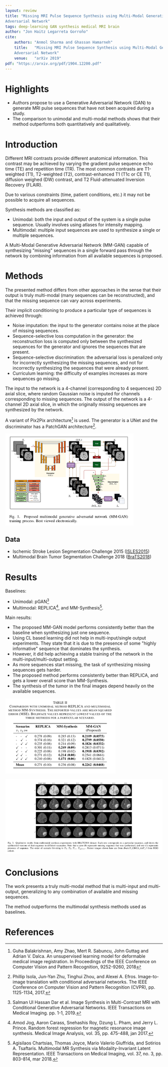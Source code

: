 ```yaml
---
layout: review
title: "Missing MRI Pulse Sequence Synthesis using Multi-Modal Generative
Adversarial Network"
tags: deep-learning GAN synthesis medical MRI brain
author: "Jon Haitz Legarreta Gorroño"
cite:
    authors: "Anmol Sharma and Ghassan Hamarneh"
    title:   "Missing MRI Pulse Sequence Synthesis using Multi-Modal Generative
    Adversarial Network"
    venue:   "arXiv 2019"
pdf: "https://arxiv.org/pdf/1904.12200.pdf"
---
```



# Highlights

- Authors propose to use a Generative Adversarial Network (GAN) to generate MRI
pulse sequences that have not been acquired during a study.
- The comparison to unimodal and multi-modal methods shows that their method
outperforms both quantitatively and qualitatively.


# Introduction

Different MRI contrasts provide different anatomical information. This contrast
may be achieved by varying the gradient pulse sequence echo time (TE) and
repetition time (TR). The most common contrasts are T1-weighted (T1),
T2-weighted (T2), contrast-enhanced T1 (T1c or CE T1), diffusion weighed (DW)
contrast, and T2 Fluid-attenuated Inversion Recovery (FLAIR).

Due to various constraints (time, patient conditions, etc.) it may not be
possible to acquire all sequences.

Synthesis methods are classified as:
- Unimodal: both the input and output of the system is a single pulse sequence.
Usually involves using atlases for intensity mapping.
- Multimodal: multiple input sequences are used to synthesize a single or
multiple sequences.

A Multi-Modal Generative Adversarial Network (MM-GAN) capable of synthesizing
"missing" sequences in a single forward pass through the network by combining
information from all available sequences is proposed.


# Methods

The presented method differs from other approaches in the sense that their
output is truly multi-modal (many sequences can be reconstructed), and that
the missing sequence can vary across experiments.

Their implicit conditioning to produce a particular type of sequences is
achieved through:
- Noise imputation: the input to the generator contains noise at the place of
missing sequences.
- Sequence-selective loss computation in the generator: the reconstruction loss
is computed only between the synthesized sequences for the generator and ignores
the sequences that are present.
- Sequence-selective discrimination: the adversarial loss is penalized only for
incorrectly synthesizing the missing sequences, and not for incorrectly
synthesizing the sequences that were already present.
- Curriculum learning: the difficulty of examples increases as more sequences go
missing.

The input to the network is a 4-channel (corresponding to 4 sequences) 2D axial
slice, where random Gaussian noise is imputed for channels corresponding
to missing sequences. The output of the network is a 4-channel 2D axial slice,
in which the originally missing sequences are synthesized by the network.

A variant of Pix2Pix architecture[^1] is used. The generator is a UNet and
the discriminator has a PatchGAN architecture[^2].

![](/article/images/MRIPulseSeqGANSynthesis/Architecture.png)


## Data

- Ischemic Stroke Lesion Segmentation Challenge 2015 ([ISLES2015](http://www.isles-challenge.org/ISLES2015/))
- Multimodal Brain Tumor Segmentation Challenge 2018 ([BraTS2018](https://www.med.upenn.edu/sbia/brats2018/data.html))


# Results

Baselines:
- Unimodal: pGAN[^3]
- Multimodal: REPLICA[^4], and MM-Synthesis[^5].

Main results:
- The proposed MM-GAN model performs consistently better than the baseline when
synthesizing just one sequence.
- Using CL based learning did not help in multi-input/single output experiments.
They state that it is due to the presence of some "highly informative" sequence
that dominates the synthesis.
- However, it did help achieving a stable training of the network in the
multi-input/multi-output setting.
- As more sequences start missing, the task of synthesizing missing sequences
gets harder.
- The proposed method performs consistently better than REPLICA, and gets
a lower overall score than MM-Synthesis.
- The synthesis of the tumor in the final images depend heavily on the available
sequences.

![](/article/images/MRIPulseSeqGANSynthesis/Results_scores.png)

![](/article/images/MRIPulseSeqGANSynthesis/Results_images.png)


# Conclusions

The work presents a truly multi-modal method that is multi-input and
multi-output, generalizing to any combination of available and missing
sequences.

The method outperforms the multimodal synthesis methods used as baselines.


# References

[^1]: Guha Balakrishnan, Amy Zhao, Mert R. Sabuncu, John Guttag and Adrian
      V. Dalca. An unsupervised learning model for deformable medical image
      registration. In Proceedings of the IEEE Conference on Computer Vision and
      Pattern Recognition, 9252-9260, 2018

[^2]: Phillip Isola, Jun-Yan Zhu, Tinghui Zhou, and Alexei A. Efros.
      Image-to-image translation with conditional adversarial networks. The IEEE
      Conference on Computer Vision and Pattern Recognition (CVPR), pp.
      1125-1134, 2017.

[^3]: Salman Ul Hassan Dar et al. Image Synthesis in Multi-Contrast MRI with
      Conditional Generative Adversarial Networks. IEEE Transactions on Medical
      Imaging. pp. 1-1, 2019.

[^4]: Amod Jog, Aaron Carass, Snehashis Roy, Dzung L. Pham, and Jerry L. Prince.
      Random forest regression for magnetic resonance image synthesis. Medical
      Image Analysis, vol. 35, pp. 475-488, jan 2017.

[^5]: Agisilaos Chartsias, Thomas Joyce, Mario Valerio Giuffrida, and Sotirios
      A. Tsaftaris. Multimodal MR Synthesis via Modality-Invariant Latent
      Representation. IEEE Transactions on Medical Imaging, vol. 37, no. 3, pp.
      803-814, mar 2018.
